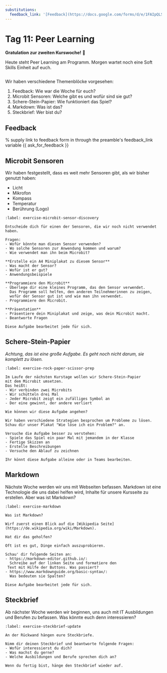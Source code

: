 ```yaml
---
substitutions:
  feedback_link: '[Feedback](https://docs.google.com/forms/d/e/1FAIpQLScTM5XWyfULCsE9IFt-r73y_2f1PdKC_lNMeKDLpk14_GEThg/viewform?usp=sf_link)'
---
```

# Tag 11: Peer Learning

**Gratulation zur zweiten Kurswoche!** 🎊

Heute steht Peer Learning am Programm.
Morgen wartet noch eine Soft Skills Einheit auf euch.

```{include} _peer_learning.md
```

Wir haben verschiedene Themenblöcke vorgesehen:
1. Feedback: Wie war die Woche für euch?
1. Microbit Sensoren: Welche gibt es und wofür sind sie gut?
1. Schere-Stein-Papier: Wie funktioniert das Spiel?
1. Markdown: Was ist das?
1. Steckbrief: Wer bist du?

## Feedback

% supply link to feedback form in through the preamble's feedback_link variable
{{ ask_for_feedback }}

## Microbit Sensoren

Wir haben festgestellt, dass es weit mehr Sensoren gibt, als wir bisher genutzt haben:
- Licht
- Mikrofon
- Kompass
- Temperatur
- Berührung (Logo)

```{exercise} Microbit Sensoren entdecken
:label: exercise-microbit-sensor-discovery

Entscheide dich für einen der Sensoren, die wir noch nicht verwendet haben.

Fragen:
- Wofür könnte man diesen Sensor verwenden?
- Wo solche Sensoren zur Anwendung kommen und warum?
- Wie verwendet man ihn beim Microbit?

**Erstelle ein A4 Miniplakat zu diesem Sensor**
- Was macht der Sensor?
- Wofür ist er gut?
- Anwendungsbeispiele

**Programmiere den Microbit**
- Überlege dir eine kleines Programm, das den Sensor verwendet.
  Das Programm soll helfen, den anderen Teilnehmerinnen zu zeigen,
  wofür der Sensor gut ist und wie man ihn verwendet.
- Programmiere den Microbit.

**Präsentation**
- Präsentiere dein Miniplakat und zeige, was dein Microbit macht.
- Beantworte Fragen

Diese Aufgabe bearbeitet jede für sich.
```

## Schere-Stein-Papier

*Achtung, das ist eine große Aufgabe. Es geht noch nicht darum, sie komplett zu lösen.*

```{exercise} Schere-Stein-Papier: Vorbereitung
:label: exercise-rock-paper-scissor-prep

Im Laufe der nächsten Kurstage wollen wir Schere-Stein-Papier
mit dem Microbit umsetzen.
Das heißt:
- Wir verbinden zwei Microbits
- Wir schütteln drei Mal
- Jeder Microbit zeigt ein zufälliges Symbol an
- Der eine gewinnt, der andere verliert

Wie können wir diese Aufgabe angehen?

Wir haben verschiedene Strategien besprochen um Probleme zu lösen.
Schau dir unser Plakat "Wie löse ich ein Problem?" an.

Versuche die Aufgabe besser zu verstehen:
- Spiele das Spiel ein paar Mal mit jemandem in der Klasse
- Fertige Skizzen an
- Erstelle Beschreibungen
- Versuche den Ablauf zu zeichnen

Ihr könnt diese Aufgabe alleine oder in Teams bearbeiten.
```

## Markdown

Nächste Woche werden wir uns mit Webseiten befassen.
Markdown ist eine Technologie die uns dabei helfen wird, Inhalte
für unsere Kursseite zu erstellen.
Aber was ist Markdown?

```{exercise} Markdown kennen lernen
:label: exercise-markdown

Was ist Markdown?

Wirf zuerst einen Blick auf die [Wikipedia Seite](https://de.wikipedia.org/wiki/Markdown).

Hat dir das geholfen?

Oft ist es gut, Dinge einfach auszuprobieren.

Schau' dir folgende Seiten an:
- https://markdown-editor.github.io/:
  Schreibe auf der linken Seite und formatiere den
 Text mit Hilfe der Buttons. Was passiert?
- https://www.markdownguide.org/basic-syntax/:
  Was bedeuten sie Spalten?

Diese Aufgabe bearbeitet jede für sich.
```

## Steckbrief

Ab nächster Woche werden wir beginnen, uns auch mit IT Ausbildungen und
Berufen zu befassen.
Was könnte euch denn interessieren?

```{exercise} Steckbriefe gestalten
:label: exercise-steckbrief-update

An der Rückwand hängen eure Steckbriefe.

Nimm dir deinen Steckbrief und beantworte folgende Fragen:
- Wofür interessierst du dich?
- Was machst du gerne?
- Welche Ausbildungen und Berufe sprechen dich an?

Wenn du fertig bist, hänge den Steckbrief wieder auf.
```
